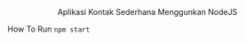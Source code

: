 <center>
  Aplikasi Kontak Sederhana Menggunkan NodeJS 
</center>


How To Run
<code>npm start</code>

